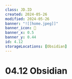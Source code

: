 ```yaml
---
class: JD.ID
created: 2024-05-26
modified: 2024-05-26
banner: "![[home.jpeg]]"
banner_icon: 📇
banner_x: 0.5
banner_y: 0.44
id: 4.12
storageLocations: [Obsidian]
---
```


# 04.12 Obsidian